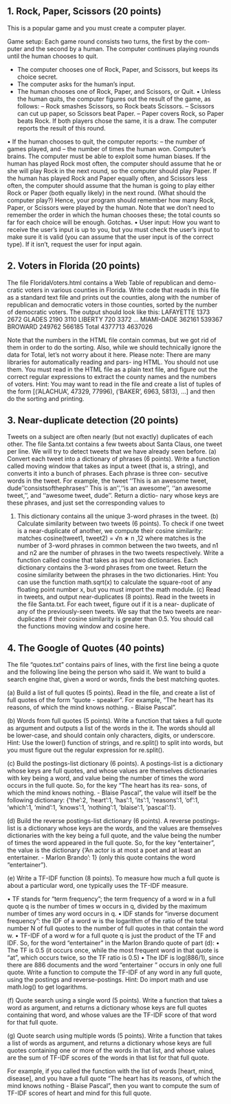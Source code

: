 
## 1. Rock, Paper, Scissors (20 points)

This is a popular game and you must create a computer player.

Game setup: Each game round consists two turns, the first by the com- puter and the second by a human. The computer continues playing rounds until the human chooses to quit.
- The computer chooses one of Rock, Paper, and Scissors, but keeps its choice secret.
- The computer asks for the human’s input.
- The human chooses one of Rock, Paper, and Scissors, or Quit.
• Unless the human quits, the computer figures out the result of the
game, as follows:
– Rock smashes Scissors, so Rock beats Scissors.
– Scissors can cut up paper, so Scissors beat Paper. – Paper covers Rock, so Paper beats Rock.
If both players chose the same, it is a draw. The computer reports the result of this round.

• If the human chooses to quit, the computer reports: – the number of games played, and
– the number of times the human won.
Computer’s brains. The computer must be able to exploit some human biases. If the human has played Rock most often, the computer should assume that he or she will play Rock in the next round, so the computer should play Paper. If the human has played Rock and Paper equally often, and Scissors less often, the computer should assume that the human is going to play either Rock or Paper (both equally likely) in the next round. (What should the computer play?)
Hence, your program should remember how many Rock, Paper, or Scissors were played by the human. Note that we don’t need to remember the order in which the human chooses these; the total counts so far for each choice will be enough.
Gotchas.
• User input: How you want to receive the user’s input is up to you, but you must check the user’s input to make sure it is valid (you can assume that the user input is of the correct type). If it isn’t, request the user for input again.


## 2. Voters in Florida (20 points)

The file FloridaVoters.html contains a Web Table of republican and demo- cratic voters in various counties in Florida. Write code that reads in this file as a standard text file and prints out the counties, along with the number of republican and democratic voters in those counties, sorted by the number of democratic voters. The output should look like this:
LAFAYETTE 1373 2672
GLADES 2190 3110
LIBERTY 720 3372
...
MIAMI-DADE 362161 539367
BROWARD 249762 566185
Total 4377713 4637026

Note that the numbers in the HTML file contain commas, but we got rid of them in order to do the sorting. Also, while we should technically ignore the data for Total, let’s not worry about it here.
Please note: There are many libraries for automatically reading and pars- ing HTML. You should not use them. You must read in the HTML file as a plain text file, and figure out the correct regular expressions to extract the county names and the numbers of voters.
Hint: You may want to read in the file and create a list of tuples of the form [(’ALACHUA’, 47329, 77996), (’BAKER’, 6963, 5813), ...] and then do the sorting and printing.


## 3. Near-duplicate detection (20 points)

Tweets on a subject are often nearly (but not exactly) duplicates of each other. The file Santa.txt contains a few tweets about Santa Claus, one tweet per line. We will try to detect tweets that we have already seen before.
(a) Convert each tweet into a dictionary of phrases (6 points).
Write a function called moving window that takes as input a tweet (that is,
a string), and converts it into a bunch of phrases. Each phrase is three con- secutive words in the tweet. For example, the tweet ‘‘This is an awesome tweet, dude’’consistsofthephrases‘‘ This is an’’,‘‘is an awesome’’, ‘‘an awesome tweet,’’, and ‘‘awesome tweet, dude’’. Return a dictio- nary whose keys are these phrases, and just set the corresponding values to
1. This dictionary contains all the unique 3-word phrases in the tweet.
(b) Calculate similarity between two tweets (6 points). To check if
one tweet is a near-duplicate of another, we compute their cosine similarity:
matches cosine(tweet1, tweet2) = √n ∗ n ,12
where matches is the number of 3-word phrases in common between the two tweets, and n1 and n2 are the number of phrases in the two tweets respectively.
Write a function called cosine that takes as input two dictionaries. Each dictionary contains the 3-word phrases from one tweet. Return the cosine similarity between the phrases in the two dictionaries.
Hint: You can use the function math.sqrt(x) to calculate the square-root of any floating point number x, but you must import the math module.
(c) Read in tweets, and output near-duplicates (8 points). Read in the tweets in the file Santa.txt. For each tweet, figure out if it is a near- duplicate of any of the previously-seen tweets. We say that the two tweets are near-duplicates if their cosine similarity is greater than 0.5.
You should call the functions moving window and cosine here. 


## 4. The Google of Quotes (40 points)
The file “quotes.txt” contains pairs of lines, with the first line being a quote and the following line being the person who said it. We want to build a search engine that, given a word or words, finds the best matching quotes.

(a) Build a list of full quotes (5 points). Read in the file, and create a list of full quotes of the form “quote - speaker”. For example, “The heart has its reasons, of which the mind knows nothing. - Blaise Pascal”.

(b) Words from full quotes (5 points). Write a function that takes a full quote as argument and outputs a list of the words in the it. The words should all be lower-case, and should contain only characters, digits, or underscore.
Hint: Use the lower() function of strings, and re.split() to split into words, but you must figure out the regular expression for re.split().

(c) Build the postings-list dictionary (6 points). A postings-list is a dictionary whose keys are full quotes, and whose values are themselves dictionaries with key being a word, and value being the number of times the word occurs in the full quote. So, for the key “The heart has its rea- sons, of which the mind knows nothing. - Blaise Pascal”, the value will itself be the following dictionary: {’the’:2, ’heart’:1, ’has’:1, ’its’:1, ’reasons’:1, ’of’:1, ’which’:1, ’mind’:1, ’knows’:1, ’nothing’:1, ’blaise’:1, ’pascal’:1}.

(d) Build the reverse postings-list dictionary (6 points). A reverse postings-list is a dictionary whose keys are the words, and the values are themselves dictionaries with the key being a full quote, and the value being the number of times the word appeared in the full quote. So, for the key “entertainer”, the value is the dictionary {’An actor is at most a poet and at least an entertainer. - Marlon Brando’: 1} (only this quote contains the word “entertainer”).

(e) Write a TF-IDF function (8 points). To measure how much a full quote is about a particular word, one typically uses the TF-IDF measure.

• TF stands for “term frequency”; the term frequency of a word w in a full quote q is the number of times w occurs in q, divided by the maximum number of times any word occurs in q.
• IDF stands for “inverse document frequency”: the IDF of a word w is the logarithm of the ratio of the total number N of full quotes to the number of full quotes in that contain the word w.
• TF-IDF of a word w for a full quote q is just the product of the TF and IDF.
So, for the word “entertainer” in the Marlon Brando quote of part (d):
• The TF is 0.5 (it occurs once, while the most frequent word in that
quote is “at”, which occurs twice, so the TF ratio is 0.5)
• The IDF is log(886/1), since there are 886 documents and the word
“entertainer ” occurs in only one full quote.
Write a function to compute the TF-IDF of any word in any full quote, using the postings and reverse-postings. Hint: Do import math and use math.log() to get logarithms.

(f) Quote search using a single word (5 points). Write a function that takes a word as argument, and returns a dictionary whose keys are full quotes containing that word, and whose values are the TF-IDF score of that word for that full quote.

(g) Quote search using multiple words (5 points). Write a function that takes a list of words as argument, and returns a dictionary whose keys are full quotes containing one or more of the words in that list, and whose values are the sum of TF-IDF scores of the words in that list for that full quote.

For example, if you called the function with the list of words [heart, mind, disease], and you have a full quote “The heart has its reasons, of which the mind knows nothing - Blaise Pascal”, then you want to compute the sum of TF-IDF scores of heart and mind for this full quote.
